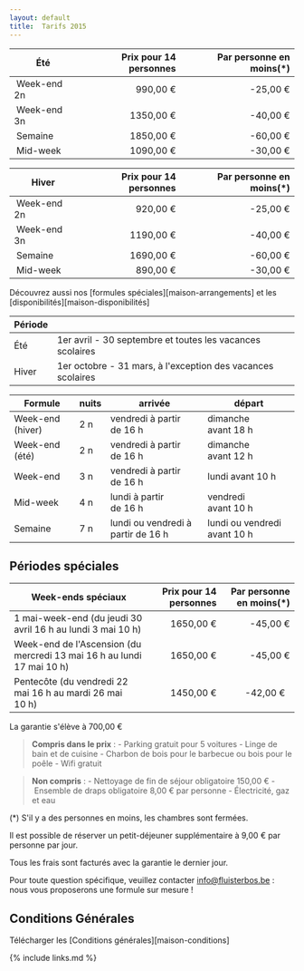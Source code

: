 ```yaml
---
layout: default
title:  Tarifs 2015
---
```


|  Été        | Prix pour 14 personnes | Par personne en moins(*)
|-------------|-----------------------:|---------------------------:
| Week-end 2n |   990,00&nbsp;€        | -25,00&nbsp;€
| Week-end 3n |  1350,00&nbsp;€        | -40,00&nbsp;€
| Semaine     |  1850,00&nbsp;€        | -60,00&nbsp;€
| Mid-week    |  1090,00&nbsp;€        | -30,00&nbsp;€

|  Hiver      | Prix pour 14 personnes | Par personne en moins(*)
|-------------|-----------------------:|---------------------------:
| Week-end 2n |   920,00&nbsp;€        | -25,00&nbsp;€
| Week-end 3n |  1190,00&nbsp;€        | -40,00&nbsp;€
| Semaine     |  1690,00&nbsp;€        | -60,00&nbsp;€
| Mid-week    |   890,00&nbsp;€        | -30,00&nbsp;€

Découvrez aussi nos [formules spéciales][maison-arrangements] et les [disponibilités][maison-disponibilités]

|Période ||
|------- |-------------
|Été     |  1er avril - 30 septembre  et toutes les vacances scolaires            
|Hiver   |  1er octobre - 31 mars, à l'exception des vacances scolaires 

|Formule          | nuits   | arrivée                                      | départ
|-----------------|---------|----------------------------------------------|-----------------------------------
|Week-end (hiver) | 2 n     | vendredi à partir de&nbsp;16&nbsp;h          | dimanche avant&nbsp;18&nbsp;h
|Week-end (été)   | 2 n     | vendredi à partir de&nbsp;16&nbsp;h          | dimanche avant&nbsp;12&nbsp;h
|Week-end         | 3 n     | vendredi à partir de&nbsp;16&nbsp;h          | lundi avant&nbsp;10&nbsp;h
|Mid-week         | 4 n     | lundi à partir de&nbsp;16&nbsp;h             | vendredi avant&nbsp;10&nbsp;h
|Semaine          | 7 n     | lundi ou vendredi à partir de&nbsp;16&nbsp;h | lundi ou vendredi avant&nbsp;10&nbsp;h


## Périodes spéciales

|  Week-ends spéciaux                                                                 | Prix pour 14 personnes                  | Par personne en moins(*)
|-------------------------------------------------------------------------------------|---------------------------------------:|----------------------------------:
| 1 mai-week-end (du jeudi 30 avril 16&nbsp;h au lundi 3 mai 10&nbsp;h)               | 1650,00&nbsp;€ | -45,00&nbsp;€
| Week-end de l'Ascension (du mercredi 13 mai 16&nbsp;h au lundi 17 mai 10&nbsp;h)    | 1650,00&nbsp;€ | -45,00&nbsp;€ 
| Pentecôte (du vendredi 22 mai 16 h au mardi 26 mai 10&nbsp;h)                       | 1450,00&nbsp;€ | -42,00&nbsp;€    
 
La garantie s'élève à 700,00&nbsp;€

> **Compris dans le prix** : - Parking gratuit pour 5 voitures - Linge de bain et de cuisine - Charbon de bois pour le barbecue ou bois pour le poêle - Wifi gratuit

> **Non compris** : - Nettoyage de fin de séjour obligatoire 150,00&nbsp;€ - Ensemble de draps obligatoire 8,00&nbsp;€ par personne - Électricité, gaz et eau

(*) S'il y a des personnes en moins, les chambres sont fermées.

Il est possible de réserver un petit-déjeuner supplémentaire à 9,00&nbsp;€ par personne par jour.

Tous les frais sont facturés avec la garantie le dernier jour.

Pour toute question spécifique, veuillez contacter info@fluisterbos.be :  nous vous proposerons une formule sur mesure !

## Conditions Générales

Télécharger les [Conditions générales][maison-conditions]

{% include links.md %}
